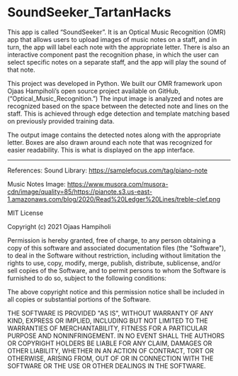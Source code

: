 # SoundSeeker_TartanHacks

This app is called “SoundSeeker”. It is an Optical Music Recognition (OMR) app that allows users to upload images of music notes on a staff, and in turn, the app will label each note with the appropriate letter. There is also an interactive component past the recognition phase, in which the user can select specific notes on a separate staff, and the app will play the sound of that note.

This project was developed in Python. We built our OMR framework upon Ojaas Hampiholi’s open source project available on GitHub, (“Optical_Music_Recognition.”) The input image is analyzed and notes are recognized based on the space between the detected note and lines on the staff. This is achieved through edge detection and template matching based on previously provided training data. 

The output image contains the detected notes along with the appropriate letter. Boxes are also drawn around each note that was recognized for easier readability. This is what is displayed on the app interface. 

-------------------------------------------------------------------------------------------------
References:
Sound Library: 
https://samplefocus.com/tag/piano-note

Music Notes Image:
 https://www.musora.com/musora-cdn/image/quality=85/https://pianote.s3.us-east-1.amazonaws.com/blog/2020/Read%20Ledger%20Lines/treble-clef.png

MIT License

Copyright (c) 2021 Ojaas Hampiholi

Permission is hereby granted, free of charge, to any person obtaining a copy
of this software and associated documentation files (the "Software"), to deal
in the Software without restriction, including without limitation the rights
to use, copy, modify, merge, publish, distribute, sublicense, and/or sell
copies of the Software, and to permit persons to whom the Software is
furnished to do so, subject to the following conditions:

The above copyright notice and this permission notice shall be included in all
copies or substantial portions of the Software.

THE SOFTWARE IS PROVIDED "AS IS", WITHOUT WARRANTY OF ANY KIND, EXPRESS OR
IMPLIED, INCLUDING BUT NOT LIMITED TO THE WARRANTIES OF MERCHANTABILITY,
FITNESS FOR A PARTICULAR PURPOSE AND NONINFRINGEMENT. IN NO EVENT SHALL THE
AUTHORS OR COPYRIGHT HOLDERS BE LIABLE FOR ANY CLAIM, DAMAGES OR OTHER
LIABILITY, WHETHER IN AN ACTION OF CONTRACT, TORT OR OTHERWISE, ARISING FROM,
OUT OF OR IN CONNECTION WITH THE SOFTWARE OR THE USE OR OTHER DEALINGS IN THE
SOFTWARE.

